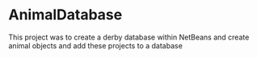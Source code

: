 # AnimalDatabase


This project was to create a derby database within NetBeans and create animal objects
and add these projects to a database
